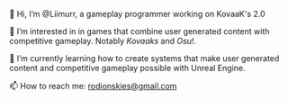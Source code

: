 👋 Hi, I’m @Liimurr, a gameplay programmer working on KovaaK's 2.0

👀 I’m interested in in games that combine user generated content with competitive gameplay. Notably *Kovaaks* and *Osu!*. 
 
🌱 I’m currently learning how to create systems that make user generated content and competitive gameplay possible with Unreal Engine.

📫 How to reach me: rodionskies@gmail.com

<!---
Liimurr/Liimurr is a ✨ special ✨ repository because its `README.md` (this file) appears on your GitHub profile.
You can click the Preview link to take a look at your changes.
--->
